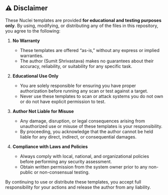 ## ⚠️ Disclaimer

These Nuclei templates are provided **for educational and testing purposes only**. By using, modifying, or distributing any of the files in this repository, you agree to the following:

1. **No Warranty**

   - These templates are offered “as-is,” without any express or implied warranties.
   - The author (Sumit Shrivastava) makes no guarantees about their accuracy, reliability, or suitability for any specific task.

2. **Educational Use Only**

   - You are solely responsible for ensuring you have proper authorization before running any scan or test against a target.
   - Never use these templates to scan or attack systems you do not own or do not have explicit permission to test.

3. **Author Not Liable for Misuse**

   - Any damage, disruption, or legal consequences arising from unauthorized use or misuse of these templates is your responsibility.
   - By proceeding, you acknowledge that the author cannot be held liable for any direct, indirect, or consequential damages.

4. **Compliance with Laws and Policies**
   - Always comply with local, national, and organizational policies before performing any security assessment.
   - Obtain written permission from the system owner prior to any non-public or non-consensual testing.

By continuing to use or distribute these templates, you accept full responsibility for your actions and release the author from any liability.
